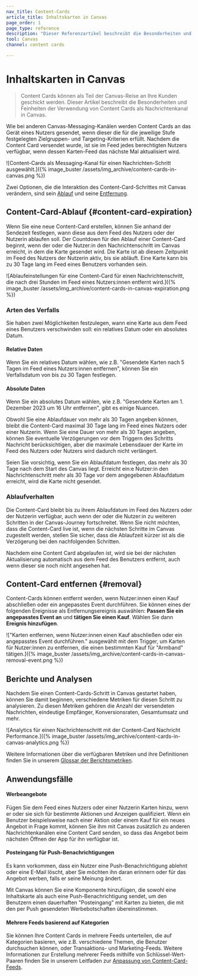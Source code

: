 ```yaml
---
nav_title: Content-Cards
article_title: Inhaltskarten in Canvas
page_order: 1
page_type: reference
description: "Dieser Referenzartikel beschreibt die Besonderheiten und Nuancen der Verwendung von Content-Cards als Messaging-Kanal innerhalb von Canvas."
tool: Canvas
channel: content cards

---
```


# Inhaltskarten in Canvas

> Content Cards können als Teil der Canvas-Reise an Ihre Kunden geschickt werden. Dieser Artikel beschreibt die Besonderheiten und Feinheiten der Verwendung von Content Cards als Nachrichtenkanal in Canvas.

Wie bei anderen Canvas-Messaging-Kanälen werden Content Cards an das Gerät eines Nutzers gesendet, wenn dieser die für die jeweilige Stufe festgelegten Zielgruppen- und Targeting-Kriterien erfüllt. Nachdem die Content Card versendet wurde, ist sie im Feed jedes berechtigten Nutzers verfügbar, wenn dessen Karten-Feed das nächste Mal aktualisiert wird.

\![Content-Cards als Messaging-Kanal für einen Nachrichten-Schritt ausgewählt.]({% image_buster /assets/img_archive/content-cards-in-canvas.png %})

Zwei Optionen, die die Interaktion des Content-Card-Schrittes mit Canvas verändern, sind sein [Ablauf](#content-card-expiration) und seine [Entfernung](#removal).

## Content-Card-Ablauf {#content-card-expiration}

Wenn Sie eine neue Content-Card erstellen, können Sie anhand der Sendezeit festlegen, wann diese aus dem Feed des Nutzers oder der Nutzerin ablaufen soll. Der Countdown für den Ablauf einer Content-Card beginnt, wenn der oder die Nutzer:in den Nachrichtenschritt im Canvas erreicht, in dem die Karte gesendet wird. Die Karte ist ab diesem Zeitpunkt im Feed des Nutzers der Nutzerin aktiv, bis sie abläuft. Eine Karte kann bis zu 30 Tage lang im Feed eines Benutzers vorhanden sein. 

\![Ablaufeinstellungen für eine Content-Card für einen Nachrichtenschritt, die nach drei Stunden im Feed eines Nutzers:innen entfernt wird.]({% image_buster /assets/img_archive/content-cards-in-canvas-expiration.png %})

### Arten des Verfalls

Sie haben zwei Möglichkeiten festzulegen, wann eine Karte aus dem Feed eines Benutzers verschwinden soll: ein relatives Datum oder ein absolutes Datum.

#### Relative Daten

Wenn Sie ein relatives Datum wählen, wie z.B. "Gesendete Karten nach 5 Tagen im Feed eines Nutzers:innen entfernen", können Sie ein Verfallsdatum von bis zu 30 Tagen festlegen.

#### Absolute Daten

Wenn Sie ein absolutes Datum wählen, wie z.B. "Gesendete Karten am 1\. Dezember 2023 um 16 Uhr entfernen", gibt es einige Nuancen.

Obwohl Sie eine Ablaufdauer von mehr als 30 Tagen angeben können, bleibt die Content-Card maximal 30 Tage lang im Feed eines Nutzers oder einer Nutzerin. Wenn Sie eine Dauer von mehr als 30 Tagen angeben, können Sie eventuelle Verzögerungen vor dem Triggern des Schritts Nachricht berücksichtigen, aber die maximale Lebensdauer der Karte im Feed des Nutzers oder Nutzers wird dadurch nicht verlängert.

Seien Sie vorsichtig, wenn Sie ein Ablaufdatum festlegen, das mehr als 30 Tage nach dem Start des Canvas liegt. Erreicht ein:e Nutzer:in den Nachrichtenschritt mehr als 30 Tage vor dem angegebenen Ablaufdatum erreicht, wird die Karte nicht gesendet.

### Ablaufverhalten

Die Content-Card bleibt bis zu ihrem Ablaufdatum im Feed des Nutzers oder der Nutzerin verfügbar, auch wenn der oder die Nutzer:in zu weiteren Schritten in der Canvas-Journey fortschreitet. Wenn Sie nicht möchten, dass die Content-Card live ist, wenn die nächsten Schritte im Canvas zugestellt werden, stellen Sie sicher, dass die Ablaufzeit kürzer ist als die Verzögerung bei den nachfolgenden Schritten.

Nachdem eine Content Card abgelaufen ist, wird sie bei der nächsten Aktualisierung automatisch aus dem Feed des Benutzers entfernt, auch wenn dieser sie noch nicht angesehen hat.

## Content-Card entfernen {#removal}

Content-Cards können entfernt werden, wenn Nutzer:innen einen Kauf abschließen oder ein angepasstes Event durchführen. Sie können eines der folgenden Ereignisse als Entfernungsereignis auswählen: **Passen Sie ein angepasstes Event an** und **tätigen Sie einen Kauf**. Wählen Sie dann **Ereignis hinzufügen**.

\!["Karten entfernen, wenn Nutzer:innen einen Kauf abschließen oder ein angepasstes Event durchführen." ausgewählt mit dem Trigger, um Karten für Nutzer:innen zu entfernen, die einen bestimmten Kauf für "Armband" tätigen.]({% image_buster /assets/img_archive/content-cards-in-canvas-removal-event.png %})

## Berichte und Analysen

Nachdem Sie einen Content-Cards-Schritt in Canvas gestartet haben, können Sie damit beginnen, verschiedene Metriken für diesen Schritt zu analysieren. Zu diesen Metriken gehören die Anzahl der versendeten Nachrichten, eindeutige Empfänger, Konversionsraten, Gesamtumsatz und mehr.

\![Analytics für einen Nachrichtenschritt mit der Content-Card Nachricht Performance.]({% image_buster /assets/img_archive/content-cards-in-canvas-analytics.png %})

Weitere Informationen über die verfügbaren Metriken und ihre Definitionen finden Sie in unserem [Glossar der Berichtsmetriken]({{site.baseurl}}/user_guide/data/report_metrics/).

## Anwendungsfälle

#### Werbeangebote

Fügen Sie dem Feed eines Nutzers oder einer Nutzerin Karten hinzu, wenn er oder sie sich für bestimmte Aktionen und Anzeigen qualifiziert. Wenn ein Benutzer beispielsweise nach einer Aktion oder einem Kauf für ein neues Angebot in Frage kommt, können Sie ihm mit Canvas zusätzlich zu anderen Nachrichtenkanälen eine Content Card senden, so dass das Angebot beim nächsten Öffnen der App für ihn verfügbar ist.

#### Posteingang für Push-Benachrichtigungen

Es kann vorkommen, dass ein Nutzer eine Push-Benachrichtigung ablehnt oder eine E-Mail löscht, aber Sie möchten ihn daran erinnern oder für das Angebot werben, falls er seine Meinung ändert.

Mit Canvas können Sie eine Komponente hinzufügen, die sowohl eine Inhaltskarte als auch eine Push-Benachrichtigung sendet, um den Benutzern einen dauerhaften "Posteingang" mit Karten zu bieten, die mit den per Push gesendeten Werbebotschaften übereinstimmen. 

#### Mehrere Feeds basierend auf Kategorien

Sie können Ihre Content Cards in mehrere Feeds unterteilen, die auf Kategorien basieren, wie z.B. verschiedene Themen, die Benutzer durchsuchen können, oder Transaktions- und Marketing-Feeds. Weitere Informationen zur Erstellung mehrerer Feeds mithilfe von Schlüssel-Wert-Paaren finden Sie in unserem Leitfaden zur [Anpassung von Content-Card-Feeds]({{site.baseurl}}/developer_guide/customization_guides/content_cards/customizing_feed/#multiple-feeds).


